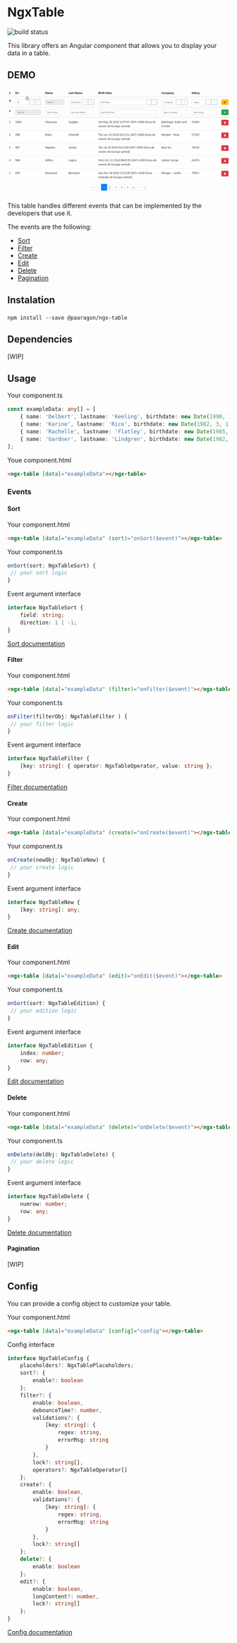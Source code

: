 # NgxTable

![build status](https://api.travis-ci.org/paaragon/NgxTable.svg?branch=master)

This library offers an Angular component that allows you to display your data in a table.

## DEMO

![demo gif](https://raw.githubusercontent.com/paaragon/NgxTable/master/doc-assets/ngx-table.gif)

This table handles different events that can be implemented by the developers that use it.

The events are the following:

- [Sort](https://github.com/paaragon/NgxTable/wiki/Sort)
- [Filter](https://github.com/paaragon/NgxTable/wiki/Filter)
- [Create](https://github.com/paaragon/NgxTable/wiki/Create)
- [Edit](https://github.com/paaragon/NgxTable/wiki/Edit)
- [Delete](https://github.com/paaragon/NgxTable/wiki/Delete)
- [Pagination](https://github.com/paaragon/NgxTable/wiki/Pagination)

## Instalation

`npm install --save @paaragon/ngx-table`

## Dependencies

[WIP]

## Usage

Your component.ts

```typescript
const exampleData: any[] = [
    { name: 'Delbert', lastname: 'Keeling', birthdate: new Date(1990, 1, 21), company: 'Gislason, Braun and Kerluke', salary: 30432 },
    { name: 'Karine', lastname: 'Rice', birthdate: new Date(1982, 3, 1), company: 'Thiel - Connelly', salary: 29188 },
    { name: 'Rachelle', lastname: 'Flatley', birthdate: new Date(1985, 10, 16), company: 'Bradtke, Donnelly and Gottlieb', salary: 27026 },
    { name: 'Gardner', lastname: 'Lindgren', birthdate: new Date(1982, 9, 20), company: 'Crist - Klein', salary: 52676 }
];
```

Youe component.html
```html
<ngx-table [data]="exampleData"></ngx-table>
```

### Events

#### Sort

Your component.html
```html
<ngx-table [data]="exampleData" (sort)="onSort($event)"></ngx-table>
```

Your component.ts
```typescript
onSort(sort: NgxTableSort) {
 // your sort logic
}
```

Event argument interface
```typescript
interface NgxTableSort {
    field: string;
    direction: 1 | -1;
}
```

[Sort documentation](https://github.com/paaragon/NgxTable/wiki/Sort)

#### Filter

Your component.html
```html
<ngx-table [data]="exampleData" (filter)="onFilter($event)"></ngx-table>
```

Your component.ts
```typescript
onFilter(filterObj: NgxTableFilter ) {
 // your filter logic
}
```

Event argument interface
```typescript
interface NgxTableFilter {
    [key: string]: { operator: NgxTableOperator, value: string };
}
```

[Filter documentation](https://github.com/paaragon/NgxTable/wiki/Filter)

#### Create

Your component.html
```html
<ngx-table [data]="exampleData" (create)="onCreate($event)"></ngx-table>
```

Your component.ts
```typescript
onCreate(newObj: NgxTableNew) {
 // your create logic
}
```

Event argument interface
```typescript
interface NgxTableNew {
    [key: string]: any;
}
```

[Create documentation](https://github.com/paaragon/NgxTable/wiki/https://github.com/paaragon/NgxTable/wiki/Create)

#### Edit

Your component.html
```html
<ngx-table [data]="exampleData" (edit)="onEdit($event)"></ngx-table>
```

Your component.ts
```typescript
onSort(sort: NgxTableEdition) {
 // your edition logic
}
```

Event argument interface
```typescript
interface NgxTableEdition {
    index: number;
    row: any;
}
```

[Edit documentation](https://github.com/paaragon/NgxTable/wiki/Edit)

#### Delete

Your component.html
```html
<ngx-table [data]="exampleData" (delete)="onDelete($event)"></ngx-table>
```

Your component.ts
```typescript
onDelete(delObj: NgxTableDelete) {
 // your delete logic
}
```

Event argument interface
```typescript
interface NgxTableDelete {
    numrow: number;
    row: any;
}
```

[Delete documentation](https://github.com/paaragon/NgxTable/wiki/Delete)

#### Pagination

[WIP]

## Config

You can provide a config object to customize your table.

Your component.html
```html
<ngx-table [data]="exampleData" [config]="config"></ngx-table>
```

Config interface

```typescript
interface NgxTableConfig {
    placeholders?: NgxTablePlaceholders;
    sort?: {
        enable?: boolean
    };
    filter?: {
        enable: boolean,
        debounceTime?: number,
        validations?: {
            [key: string]: {
                regex: string,
                errorMsg: string
            }
        },
        lock?: string[],
        operators?: NgxTableOperator[]
    };
    create?: {
        enable: boolean,
        validations?: {
            [key: string]: {
                regex: string,
                errorMsg: string
            }
        },
        lock?: string[]
    };
    delete?: {
        enable: boolean
    };
    edit?: {
        enable: boolean,
        longContent?: number,
        lock?: string[]
    };
}
```

[Config documentation](https://github.com/paaragon/NgxTable/wiki/Config)
